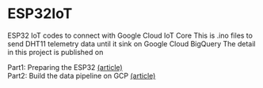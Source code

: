 # ESP32IoT
<p>ESP32 IoT codes to connect with Google Cloud IoT Core
This is .ino files to send DHT11 telemetry data until it sink on Google Cloud BigQuery
The detail in this project is published on</p>
<p> Part1: Preparing the ESP32 <a href="www.google.com">(article)</a> <br>
Part2: Build the data pipeline on GCP <a href="#">(article)</a></p>


